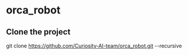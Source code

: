# orca_robot

## Clone the project

git clone https://github.com/Curiosity-AI-team/orca_robot.git --recursive
